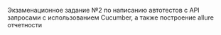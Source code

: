 Экзаменационное задание №2 по написанию автотестов с API запросами с использованием
Cucumber, а также построение allure отчетности